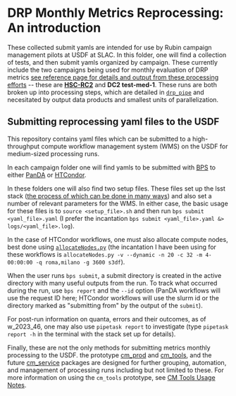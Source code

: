 # DRP Monthly Metrics Reprocessing: An introduction
These collected submit yamls are intended for use by Rubin campaign management pilots at USDF at SLAC. In this folder, one will find a collection of tests, and then submit yamls organized by campaign. These currently include the two campaigns being used for monthly evaluation of DRP metrics [see reference page for details and output from these processing efforts]( https://confluence.lsstcorp.org/display/DM/Monitoring+DRP+Pipeline+Performance) -- these are **[HSC-RC2](https://dmtn-088.lsst.io)** and **DC2 test-med-1**. These runs are both broken up into processing steps, which are detailed in [`drp_pipe`](https://github.com/lsst/drp_pipe/tree/main) and necesitated by output data products and smallest units of parallelization.
## Submitting reprocessing yaml files to the USDF
This repository contains yaml files which can be submitted to a high-throughput compute workflow management system (WMS) on the USDF for medium-sized processing runs. 

In each campaign folder one will find yamls to be submitted with [BPS](https://pipelines.lsst.io/modules/lsst.ctrl.bps/index.html) to either [PanDA](https://pipelines.lsst.io/modules/lsst.ctrl.bps.panda/index.html) or [HTCondor](https://pipelines.lsst.io/modules/lsst.ctrl.bps.htcondor/index.html). 

In these folders one will also find two setup files. These files set up the lsst stack ([the process of which can be done in many ways](https://developer.lsst.io/usdf/stack.html)) and also set a number of relevant parameters for the WMS. In either case, the basic usage for these files is to `source <setup_file>.sh` and then run `bps submit <yaml_file>.yaml` (I prefer the incantation `bps submit <yaml_file>.yaml &> logs/<yaml_file>.log`). 

In the case of HTCondor workflows, one must also allocate compute nodes, best done using [`allocateNodes.py`](https://developer.lsst.io/usdf/batch.html) (the incantation I have been using for these workflows is `allocateNodes.py -v --dynamic -n 20 -c 32 -m 4-00:00:00 -q roma,milano -g 3600 s3df`).

When the user runs `bps submit`, a submit directory is created in the active directory with many useful outputs from the run. To track what occurred during the run, use `bps report` and the `--id` option (PanDA workflows will use the request ID here; HTCondor workflows will use the slurm id or the directory marked as "submitting from" by the output of the `submit`).

For post-run information on quanta, errors and their outcomes, as of w_2023_46, one may also use `pipetask report` to investigate (type `pipetask report -h` in the terminal with the stack set up for details).

Finally, these are not the only methods for submitting metrics monthly processing to the USDF. the prototype [cm_prod](https://github.com/lsst-dm/cm_prod) and [cm_tools](https://github.com/lsst-dm/cm_tools), and the future [cm_service]() packages are designed for further grouping, automation, and management of processing runs including but not limited to these. For more information on using the `cm_tools` prototype, see [CM Tools Usage Notes](https://confluence.lsstcorp.org/display/DM/CM+Tools+usage+notes).
